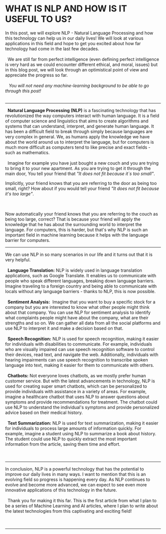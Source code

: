 # WHAT IS NLP AND HOW IS IT USEFUL TO US?

In this post, we will explore NLP - Natural Language Processing and how this technology can help us in our daily lives!
We will look at various applications in this field and hope to get you excited about how far technology had come in the last few decades.
\
&nbsp;
\
&nbsp;
We are still far from perfect intelligence (even defining perfect intelligence is very hard as we could encounter different ethical, and moral, issues) but in this blog post, we will look through an optimistical point of view and appreciate the progress so far.
\
&nbsp;
\
&nbsp; 
_You will not need any machine-learning background to be able to go through this post!_
\
&nbsp;

---

&nbsp;
**Natural Language Processing (NLP)** is a fascinating technology that has revolutionized the way computers interact with human language. It is a field of computer science and linguistics that aims to create algorithms and systems that can understand, interpret, and generate human language. It has been a difficult field to break through simply because languages are very complex in general. We, as humans apply the knowledge we have about the world around us to interpret the language, but for computers is much more difficult as computers tend to like precise and exact fields - such as mathematics.
\
&nbsp;
\
&nbsp;
Imagine for example you have just bought a new couch and you are trying to bring it to your new apartment. As you are trying to get it through the main door, You tell your friend that _"It does not fit because it`s too small"_.

Implicitly, your friend knows that you are referring to the door as being too small, right?
How about if you would tell your friend _"It does not fit because it's too large"_.
\
&nbsp;
\
&nbsp;

Now automatically your friend knows that you are referring to the couch as being too large, correct? That is because your friend will apply the knowledge that he has about the surrounding world to interpret the language. For computers, this is harder, but that's why NLP is such an important field in machine learning because it helps with the language barrier for computers.

---

We can use NLP in so many scenarios in our life and it turns out that it is very helpful. 
\
&nbsp;
\
&nbsp;
**Language Translation:**
NLP is widely used in language translation applications, such as Google Translate. It enables us to communicate with people who speak different languages, breaking down language barriers. Imagine traveling to a foreign country and being able to communicate with locals without any language barriers - thanks to NLP, this is now possible.
\
&nbsp;
\
&nbsp;
**Sentiment Analysis:** 
Imagine that you want to buy a specific stock for a company but you are interested to know what other people might think about that company. You can use NLP for sentiment analysis to identify what complaints people might have about the company, what are their strengths and so on. We can gather all data from all the social platforms and use NLP to interpret it and make a decision based on that.
\
&nbsp;
\
&nbsp;
**Speech Recognition:**
NLP is used for speech recognition, making it easier for individuals with disabilities to communicate. For example, individuals who are visually impaired can use speech recognition software to control their devices, read text, and navigate the web. Additionally, individuals with hearing impairments can use speech recognition to transcribe spoken language into text, making it easier for them to communicate with others.
\
&nbsp;
\
&nbsp;
**Chatbots:**
Not everyone loves chatbots, as we mostly prefer human customer service. But with the latest advancements in technology, NLP is used for creating super smart chatbots, which can be personalized to provide individuals with assistance in a variety of areas. For example, imagine a healthcare chatbot that uses NLP to answer questions about symptoms and provide recommendations for treatment. The chatbot could use NLP to understand the individual's symptoms and provide personalized advice based on their medical history.
\
&nbsp;
\
&nbsp;
**Text Summarization:**
NLP is used for text summarization, making it easier for individuals to process large amounts of information quickly. For example, imagine a student using NLP to summarize a book about history. The student could use NLP to quickly extract the most important information from the article, saving them time and effort.
\
&nbsp;
\
&nbsp;

---

In conclusion, NLP is a powerful technology that has the potential to improve our daily lives in many ways. I want to mention that this is an evolving field so progress is happening every day. As NLP continues to evolve and become more advanced, we can expect to see even more innovative applications of this technology in the future.
\
&nbsp;
\
&nbsp;
Thank you for making it this far. This is the first article from what I plan to be a series of Machine Learning and AI articles, where I plan to write about the latest technologies from this captivating and exciting field!
\
&nbsp;
\
&nbsp;

---
